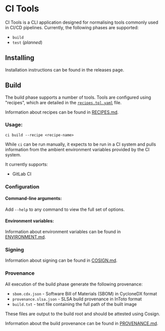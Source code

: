 # CI Tools

CI Tools is a CLI application designed for normalising tools commonly used in CI/CD pipelines.
Currently, the following phases are supported:
* `build`
* `test` (*planned*)

## Installing

Installation instructions can be found in the releases page.

## Build

The build phase supports a number of tools.
Tools are configured using "recipes", which are detailed in the [`recipes.tpl.yaml`](internal/api/v1/recipes.tpl.yaml) file.

Information about recipes can be found in [RECIPES.md](./docs/RECIPES.md).

### Usage:

```shell
ci build --recipe <recipe-name>
```

While `ci` can be run manually, it expects to be run in a CI system and pulls information from the ambient environment variables provided by the CI system.

It currently supports:

* GitLab CI

### Configuration

#### Command-line arguments:

Add `--help` to any command to view the full set of options.

#### Environment variables:

Information about environment variables can be found in [ENVIRONMENT.md](./docs/ENVIRONMENT.md).

### Signing

Information about signing can be found in [COSIGN.md](./docs/COSIGN.md).

### Provenance

All execution of the build phase generate the following provenance:
* `sbom.cdx.json` - Software Bill of Materials (SBOM) in CycloneDX format
* `provenance.slsa.json` - SLSA build provenance in InToto format
* `build.txt` - text file containing the full path of the built image

These files are output to the build root and should be attested using Cosign.

Information about the build provenance can be found in [PROVENANCE.md](./docs/PROVENANCE.md).
